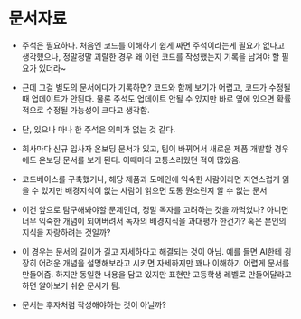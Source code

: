 # 문서자료

- 주석은 필요하다. 처음엔 코드를 이해하기 쉽게 짜면 주석이라는게 필요가 없다고 생각했으나, 정말정말 괴랄한 경우 왜 이런 코드를 작성했는지 기록을 남겨야 할 필요가 있더라~
- 근데 그걸 별도의 문서에다가 기록하면? 코드와 함께 보기가 어렵고, 코드가 수정될 때 업데이트가 안된다. 물론 주석도 업데이트 안될 수 있지만 바로 옆에 있으면 확률적으로 수정될 가능성이 크다고 생각함.
- 단, 있으나 마나 한 주석은 의미가 없는 것 같다.

- 회사마다 신규 입사자 온보딩 문서가 있고, 팀이 바뀌어서 새로운 제품 개발할 경우에도 온보딩 문서를 보게 된다. 이때마다 고통스러웠던 적이 많았음.
- 코드베이스를 구축했거나, 해당 제품과 도메인에 익숙한 사람이라면 자연스럽게 읽을 수 있지만 배경지식이 없는 사람이 읽으면 도통 뭔소린지 알 수 없는 문서
- 이건 앞으로 탐구해봐야할 문제인데, 정말 독자를 고려하는 것을 까먹었나? 아니면 너무 익숙한 개념이 되어버려서 독자의 배경지식을 과대평가 한건가? 혹은 본인의 지식을 자랑하려는 것일까?
- 이 경우는 문서의 길이가 길고 자세하다고 해결되는 것이 아님. 예를 들면 AI한테 굉장히 어려운 개념을 설명해보라고 시키면 자세하지만 꽤나 이해하기 어렵게 문서를 만들어줌. 하지만 동일한 내용을 담고 있지만 표현만 고등학생 레벨로 만들어달라고 하면 알아보기 쉬운 문서가 됨.
- 문서는 후자처럼 작성해야하는 것이 아닐까?
